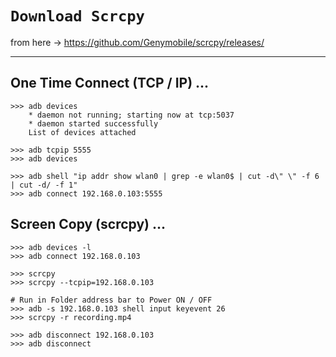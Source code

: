 
# `Download Scrcpy`

from here -> https://github.com/Genymobile/scrcpy/releases/

-------

## One Time Connect (TCP / IP) ...

    >>> adb devices
        * daemon not running; starting now at tcp:5037
        * daemon started successfully
        List of devices attached

    >>> adb tcpip 5555
    >>> adb devices

    >>> adb shell "ip addr show wlan0 | grep -e wlan0$ | cut -d\" \" -f 6 | cut -d/ -f 1"
    >>> adb connect 192.168.0.103:5555


## Screen Copy (scrcpy) ...

    >>> adb devices -l
    >>> adb connect 192.168.0.103

    >>> scrcpy
    >>> scrcpy --tcpip=192.168.0.103

    # Run in Folder address bar to Power ON / OFF
    >>> adb -s 192.168.0.103 shell input keyevent 26
    >>> scrcpy -r recording.mp4

    >>> adb disconnect 192.168.0.103
    >>> adb disconnect

